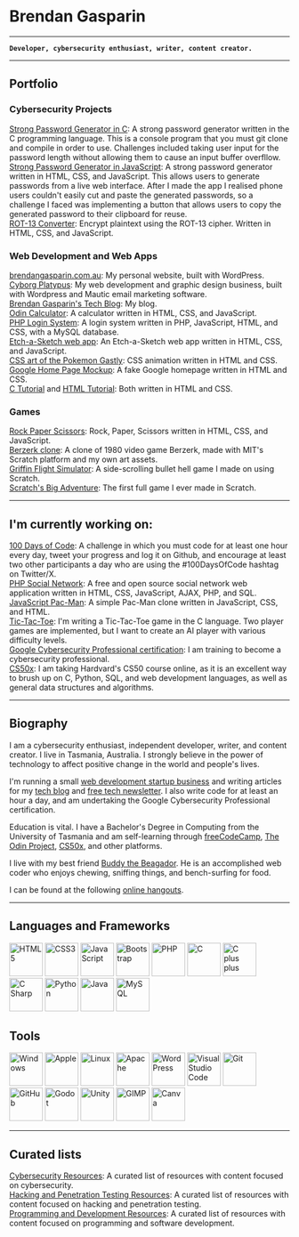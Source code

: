 # Brendan Gasparin

---
**`Developer, cybersecurity enthusiast, writer, content creator.`**

---

## Portfolio

### Cybersecurity Projects

[Strong Password Generator in C](https://github.com/brendangasparin/c-password-generator): A strong password generator written in the C programming language. This is a console program that you must git clone and compile in order to use. Challenges included taking user input for the password length without allowing them to cause an input buffer overfllow.  
[Strong Password Generator in JavaScript](https://brendangasparin.github.io/js-password-generator): A strong password generator written in HTML, CSS, and JavaScript. This allows users to generate passwords from a live web interface. After I made the app I realised phone users couldn't easily cut and paste the generated passwords, so a challenge I faced was implementing a button that allows users to copy the generated password to their clipboard for reuse.  
[ROT-13 Converter](https://brendangasparin.github.io/js-rot13/): Encrypt plaintext using the ROT-13 cipher. Written in HTML, CSS, and JavaScript.  

### Web Development and Web Apps

[brendangasparin.com.au](https://brendangasparin.com.au): My personal website, built with WordPress.<br />
[Cyborg Platypus](https://cyborgplatypus.com.au): My web development and graphic design business, built with Wordpress and Mautic email marketing software.<br />
[Brendan Gasparin's Tech Blog](https://brendangasparin.com.au/blog/): My blog.<br />
[Odin Calculator](https://brendangasparin.github.io/odin-calculator/): A calculator written in HTML, CSS, and JavaScript.<br />
[PHP Login System](https://github.com/brendangasparin/php-login-system/): A login system written in PHP, JavaScript, HTML, and CSS, with a MySQL database.<br />
[Etch-a-Sketch web app](https://brendangasparin.github.io/etch-a-sketch/): An Etch-a-Sketch web app written in HTML, CSS, and JavaScript.</br>
[CSS art of the Pokemon Gastly](https://brendangasparin.github.io/css-gastly/): CSS animation written in HTML and CSS.<br />
[Google Home Page Mockup](https://brendangasparin.github.io/google-homepage/): A fake Google homepage written in HTML and CSS.<br />
[C Tutorial](https://brendangasparin.github.io/c-tutorial/) and [HTML Tutorial](https://brendangasparin.github.io/html-tutorial/): Both written in HTML and CSS.<br />

### Games

[Rock Paper Scissors](https://brendangasparin.github.io/rock-paper-scissors/): Rock, Paper, Scissors written in HTML, CSS, and JavaScript.<br />
[Berzerk clone](https://scratch.mit.edu/projects/984200658/): A clone of 1980 video game Berzerk, made with MIT's Scratch platform and my own art assets.<br />
[Griffin Flight Simulator](https://scratch.mit.edu/projects/679806917/): A side-scrolling bullet hell game I made on using Scratch.<br />
[Scratch's Big Adventure](https://scratch.mit.edu/projects/392011129/): The first full game I ever made in Scratch.<br />

---

## I'm currently working on:
[100 Days of Code](https://github.com/BrendanGasparin/100-days-of-code/blob/main/log.md): A challenge in which you must code for at least one hour every day, tweet your progress and log it on Github, and encourage at least two other participants a day who are using the #100DaysOfCode hashtag on Twitter/X.  
[PHP Social Network](https://github.com/BrendanGasparin/php-social-network): A free and open source social network web application written in HTML, CSS, JavaScript, AJAX, PHP, and SQL.<br />
[JavaScript Pac-Man](https://brendangasparin.github.io/js-pac-man): A simple Pac-Man clone written in JavaScript, CSS, and HTML.<br />
[Tic-Tac-Toe](https://github.com/BrendanGasparin/c-tic-tac-toe): I'm writing a Tic-Tac-Toe game in the C language. Two player games are implemented, but I want to create an AI player with various difficulty levels.<br />
[Google Cybersecurity Professional certification](https://www.coursera.org/professional-certificates/google-cybersecurity): I am training to become a cybersecurity professional.<br />
[CS50x](https://pll.harvard.edu/course/cs50-introduction-computer-science): I am taking Hardvard's CS50 course online, as it is an excellent way to brush up on C, Python, SQL, and web development languages, as well as general data structures and algorithms.<br />

---

## Biography

I am a cybersecurity enthusiast, independent developer, writer, and content creator. I live in Tasmania, Australia. I strongly believe in the power of technology to affect positive change in the world and people's lives.

I'm running a small [web development startup business](https://cyborgplatypus.com.au/) and writing articles for my [tech blog](https://brendangasparin.com.au/blog/) and [free tech newsletter](https://brendangasparin.com.au/subscribe/). I also write code for at least an hour a day, and am undertaking the Google Cybersecurity Professional certification.

Education is vital. I have a Bachelor's Degree in Computing from the University of Tasmania and am self-learning through [freeCodeCamp](https://freecodecamp.org/), [The Odin Project](https://www.theodinproject.com/), [CS50x](https://cs50.harvard.edu/x/), and other platforms.

I live with my best friend [Buddy the Beagador](https://brendangasparin.github.io/buddy/). He is an accomplished web coder who enjoys chewing, sniffing things, and bench-surfing for food.

I can be found at the following [online hangouts](https://linktr.ee/brendangasparin).

---

## Languages and Frameworks

<div style="display:flexbox;">
  <img src="https://cdn.jsdelivr.net/gh/devicons/devicon@latest/icons/html5/html5-plain-wordmark.svg" alt="HTML5" width=60 />
  <img src="https://cdn.jsdelivr.net/gh/devicons/devicon@latest/icons/css3/css3-plain-wordmark.svg" alt="CSS3" width=60 />
  <img src="https://cdn.jsdelivr.net/gh/devicons/devicon@latest/icons/javascript/javascript-plain.svg" alt="JavaScript" width=60 />
  <img src="https://cdn.jsdelivr.net/gh/devicons/devicon@latest/icons/bootstrap/bootstrap-original-wordmark.svg" alt="Bootstrap" width=60 />
  <img src="https://cdn.jsdelivr.net/gh/devicons/devicon@latest/icons/php/php-original.svg" alt="PHP" width=60 />
  <img src="https://cdn.jsdelivr.net/gh/devicons/devicon@latest/icons/c/c-original.svg" alt="C" width=60 />
  <img src="https://cdn.jsdelivr.net/gh/devicons/devicon@latest/icons/cplusplus/cplusplus-original.svg" alt="C plus plus" width=60 />
  <img src="https://cdn.jsdelivr.net/gh/devicons/devicon@latest/icons/csharp/csharp-original.svg" alt="C Sharp" width=60 />
  <img src="https://cdn.jsdelivr.net/gh/devicons/devicon@latest/icons/python/python-plain-wordmark.svg" alt="Python" width=60 />
  <img src="https://cdn.jsdelivr.net/gh/devicons/devicon@latest/icons/java/java-original-wordmark.svg" alt="Java" width=60 />
  <img src="https://cdn.jsdelivr.net/gh/devicons/devicon@latest/icons/mysql/mysql-original-wordmark.svg" alt="MySQL" width=60 />
</div>

## Tools

<div style="display:flexbox;">
  <img src="https://cdn.jsdelivr.net/gh/devicons/devicon@latest/icons/windows11/windows11-original.svg" alt="Windows" width=60 />
  <img src="https://logodix.com/logo/995507.png" alt="Apple" width=60 />
  <img src="https://cdn.jsdelivr.net/gh/devicons/devicon@latest/icons/linux/linux-original.svg" alt="Linux" width=60 />
  <img src="https://cdn.jsdelivr.net/gh/devicons/devicon@latest/icons/apache/apache-original-wordmark.svg" alt="Apache" width=60 />
  <img src="https://cheapestlinuxvps.com/wp-content/uploads/2012/07/wordpress-icon.png" alt="WordPress" width=60 />
  <img src="https://cdn.jsdelivr.net/gh/devicons/devicon@latest/icons/vscode/vscode-original-wordmark.svg" alt="Visual Studio Code" width=60 />
  <img src="https://cdn.jsdelivr.net/gh/devicons/devicon@latest/icons/git/git-plain-wordmark.svg" alt="Git" width=60 />
  <img src="https://www.shareicon.net/data/512x512/2015/09/15/101512_logo_512x512.png" alt="GitHub" width=60 />
  <img src="https://cdn.jsdelivr.net/gh/devicons/devicon@latest/icons/godot/godot-original-wordmark.svg" alt="Godot" width=60 />
  <img src="https://cdn.jsdelivr.net/gh/devicons/devicon@latest/icons/unity/unity-original.svg" alt="Unity" width=60 />
  <img src="https://cdn.jsdelivr.net/gh/devicons/devicon@latest/icons/gimp/gimp-original-wordmark.svg" alt="GIMP" width=60 />
  <img src="https://cdn.jsdelivr.net/gh/devicons/devicon@latest/icons/canva/canva-original.svg" alt="Canva" width=60 />
</div>

---

## Curated lists

[Cybersecurity Resources](https://github.com/BrendanGasparin/list-cybersecurity-resources): A curated list of resources with content focused on cybersecurity.<br />
[Hacking and Penetration Testing Resources](https://github.com/BrendanGasparin/list-hacking-resources): A curated list of resources with content focused on hacking and penetration testing.<br />
[Programming and Development Resources](https://github.com/BrendanGasparin/list-programming-resources): A curated list of resources with content focused on programming and software development.<br />

<!--
**BrendanGasparin/BrendanGasparin** is a ✨ _special_ ✨ repository because its `README.md` (this file) appears on your GitHub profile.

Here are some ideas to get you started:

- 🔭 I’m currently working on ...
- 🌱 I’m currently learning ...
- 👯 I’m looking to collaborate on ...
- 🤔 I’m looking for help with ...
- 💬 Ask me about ...
- 📫 How to reach me: ...
- 😄 Pronouns: ...
- ⚡ Fun fact: ...
-->
